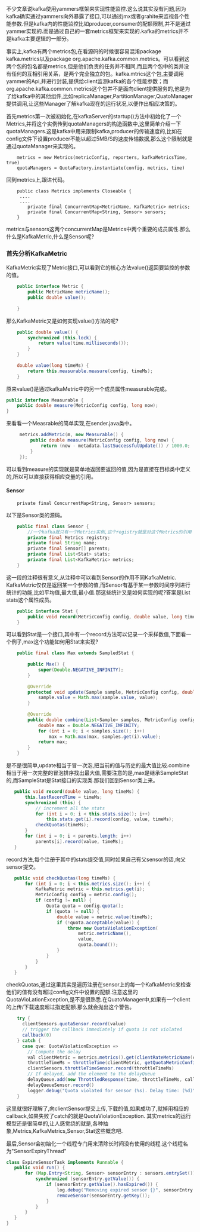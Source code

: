 不少文章说kafka使用yammers框架来实现性能监控.这么说其实没有问题,因为kafka确实通过yammers向外暴露了接口,可以通过jmx或者grahite来监视各个性能参数.但是kafka内的性能监控比如producer,consumer的配额限制,并不是通过yammer实现的.而是通过自己的一套metrics框架来实现的.kafka的metrics并不是kafka主要逻辑的一部分。

事实上,kafka有两个metrics包,在看源码的时候很容易混淆package kafka.metrics以及package org.apache.kafka.common.metrics。可以看到这两个包的包名都是metrics,但是他们负责的任务并不相同,而且两个包中的类并没有任何的互相引用关系，是两个完全独立的包。kafka.mtrics这个包,主要调用yammer的Api,并进行封装,提供给client监测kafka的各个性能参数；而org.apache.kafka.common.metrics这个包并不是面向client提供服务的,他是为了给kafka中的其他组件,比如replicaManager,PartitionManager,QuatoManager提供调用,让这些Manager了解kafka现在的运行状况,以便作出相应决策的。

首先metrics第一次被初始化,在kafkaServer的startup()方法中初始化了一个Metrics,并将这个实例传到quotaManagers的构造函数中,这里简单介绍一下quotaManagers.这是kafka中用来限制kafka,producer的传输速度的,比如在config文件下设置producer不能以超过5MB/S的速度传输数据,那么这个限制就是通过quotaManager来实现的。
```scale
    metrics = new Metrics(metricConfig, reporters, kafkaMetricsTime, true)
    quotaManagers = QuotaFactory.instantiate(config, metrics, time)
```

回到metrics上,跟进代码。
```scale
    public class Metrics implements Closeable {
     ....
     ....
        private final ConcurrentMap<MetricName, KafkaMetric> metrics;
        private final ConcurrentMap<String, Sensor> sensors;
    }
```
metrics与sensors这两个concurrentMap是Metrics中两个重要的成员属性.那么什么是KafkaMetric,什么是Sensor呢?
### 首先分析KafkaMetric
KafkaMetric实现了Metric接口,可以看到它的核心方法value()返回要监控的参数的值。
```java
    public interface Metric {
        public MetricName metricName();
        public double value();
    
    }
```
那么KafkaMetric又是如何实现value()方法的呢?
```java
    public double value() {
        synchronized (this.lock) {
            return value(time.milliseconds());
        }
    }
    
    double value(long timeMs) {
        return this.measurable.measure(config, timeMs);
    }
```
原来value()是通过kafkaMetric中的另一个成员属性measurable完成。

```java
public interface Measurable {
    public double measure(MetricConfig config, long now);
}
```    

来看看一个Measrable的简单实现,在sender.java类中。
```java
     metrics.addMetric(m, new Measurable() {
         public double measure(MetricConfig config, long now) {
             return (now - metadata.lastSuccessfulUpdate()) / 1000.0;
         }
     });
```
可以看到measure的实现就是简单地返回要返回的值,因为是直接在目标类中定义的,所以可以直接获得相应变量的引用。
#### Sensor    
```scale
    private final ConcurrentMap<String, Sensor> sensors;
```               

以下是Sensor类的源码。
```java 
    public final class Sensor {
        //一个kafka就只有一个Metrics实例,这个registry就是对这个Metrics的引用
        private final Metrics registry;
        private final String name;
        private final Sensor[] parents;
        private final List<Stat> stats;
        private final List<KafkaMetric> metrics;
    }
``` 
这一段的注释很有意义,从注释中可以看到Sensor的作用不同KafkaMetric. KafkaMetric仅仅是返回某一个参数的值,而Sensor有基于某一参数时间序列进行统计的功能,比如平均值,最大值,最小值.那这些统计又是如何实现的呢?答案是List<Stat> stats这个属性成员。                            

```java 
    public interface Stat {
        public void record(MetricConfig config, double value, long timeMs);
    }
```  
可以看到Stat是一个接口,其中有一个record方法可以记录一个采样数值,下面看一个例子,max这个功能如何用Stat来实现?
```java
    public final class Max extends SampledStat {
    
        public Max() {
            super(Double.NEGATIVE_INFINITY);
        }
    
        @Override
        protected void update(Sample sample, MetricConfig config, double value, long now) {
            sample.value = Math.max(sample.value, value);
        }
    
        @Override
        public double combine(List<Sample> samples, MetricConfig config, long now) {
            double max = Double.NEGATIVE_INFINITY;
            for (int i = 0; i < samples.size(); i++)
                max = Math.max(max, samples.get(i).value);
            return max;
        }
    }
```   
是不是很简单,update相当于冒一次泡,把当前的值与历史的最大值比较.combine相当于用一次完整的冒泡排序找出最大值,需要注意的是,max是继承SampleStat的,而SampleStat是Stat接口的实现类.那我们回到Sensor类上来。
 ```java
    public void record(double value, long timeMs) {
        this.lastRecordTime = timeMs;
        synchronized (this) {
            // increment all the stats
            for (int i = 0; i < this.stats.size(); i++)
                this.stats.get(i).record(config, value, timeMs);
            checkQuotas(timeMs);
        }
        for (int i = 0; i < parents.length; i++)
            parents[i].record(value, timeMs);
    }
```                      
record方法,每个注册于其中的stats提交值,同时如果自己有父sensor的话,向父sensor提交。
 ```java
    public void checkQuotas(long timeMs) {
        for (int i = 0; i < this.metrics.size(); i++) {
            KafkaMetric metric = this.metrics.get(i);
            MetricConfig config = metric.config();
            if (config != null) {
                Quota quota = config.quota();
                if (quota != null) {
                    double value = metric.value(timeMs);
                    if (!quota.acceptable(value)) {
                        throw new QuotaViolationException(
                            metric.metricName(),
                            value,
                            quota.bound());
                    }
                }
            }
        }
    }
``` 
checkQuotas,通过这里其实是遍历注册在sensor上的每一个KafkaMetric来检查他们的值有没有超过config文件中设置的配额.注意这里的QuotaVioLationException,是不是很熟悉.在QuatoManager中,如果有一个client的上传/下载速度超过指定配额.那么就会抛出这个警告。
```java
    try {
      clientSensors.quotaSensor.record(value)
      // trigger the callback immediately if quota is not violated
      callback(0)
    } catch {
      case qve: QuotaViolationException =>
        // Compute the delay
        val clientMetric = metrics.metrics().get(clientRateMetricName(clientQuotaEntity.sanitizedUser, clientQuotaEntity.clientId))
        throttleTimeMs = throttleTime(clientMetric, getQuotaMetricConfig(clientQuotaEntity.quota))
        clientSensors.throttleTimeSensor.record(throttleTimeMs)
        // If delayed, add the element to the delayQueue
        delayQueue.add(new ThrottledResponse(time, throttleTimeMs, callback))
        delayQueueSensor.record()
        logger.debug("Quota violated for sensor (%s). Delay time: (%d)".format(clientSensors.quotaSensor.name(), throttleTimeMs))
    }
``` 
这里就很好理解了,向clientSensor提交上传,下载的值,如果成功了,就掉用相应的callback,如果失败了catch的就是QuotaViolationException.
其实metrics的运行模型还是很简单的,让人感觉绕的就是,各种抽象,Metrics,KafkaMetrics,Sensor,Stat这些概念吧.

最后,Sensor会初始化一个线程专门用来清除长时间没有使用的线程.这个线程名为"SensorExpiryThread"
 ```java
class ExpireSensorTask implements Runnable {
    public void run() {
        for (Map.Entry<String, Sensor> sensorEntry : sensors.entrySet()) {
            synchronized (sensorEntry.getValue()) {
                if (sensorEntry.getValue().hasExpired()) {
                    log.debug("Removing expired sensor {}", sensorEntry.getKey());
                    removeSensor(sensorEntry.getKey());
                }
            }
        }
    }
}
``` 